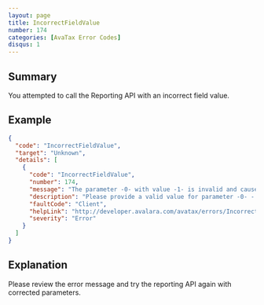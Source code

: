 ```yaml
---
layout: page
title: IncorrectFieldValue
number: 174
categories: [AvaTax Error Codes]
disqus: 1
---
```


## Summary

You attempted to call the Reporting API with an incorrect field value.

## Example

```json
{
  "code": "IncorrectFieldValue",
  "target": "Unknown",
  "details": [
    {
      "code": "IncorrectFieldValue",
      "number": 174,
      "message": "The parameter -0- with value -1- is invalid and causes -2- error.",
      "description": "Please provide a valid value for parameter -0- - Required: -3-, Type: -4--5-.",
      "faultCode": "Client",
      "helpLink": "http://developer.avalara.com/avatax/errors/IncorrectFieldValue",
      "severity": "Error"
    }
  ]
}
```

## Explanation

Please review the error message and try the reporting API again with corrected parameters.
